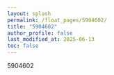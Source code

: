 ```yaml
---
layout: splash
permalink: /float_pages/5904602/
title: "5904602"
author_profile: false
last_modified_at: 2025-06-13
toc: false
---
```

 
5904602
